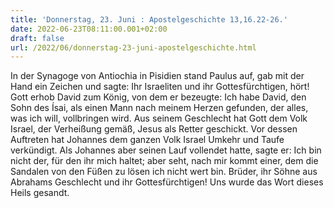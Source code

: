 ```yaml
---
title: 'Donnerstag, 23. Juni : Apostelgeschichte 13,16.22-26.'
date: 2022-06-23T08:11:00.001+02:00
draft: false
url: /2022/06/donnerstag-23-juni-apostelgeschichte.html
---
```


In der Synagoge von Antiochia in Pisidien stand Paulus auf, gab mit der Hand ein Zeichen und sagte: Ihr Israeliten und ihr Gottesfürchtigen, hört! Gott erhob David zum König, von dem er bezeugte: Ich habe David, den Sohn des Ísai, als einen Mann nach meinem Herzen gefunden, der alles, was ich will, vollbringen wird. Aus seinem Geschlecht hat Gott dem Volk Israel, der Verheißung gemäß, Jesus als Retter geschickt. Vor dessen Auftreten hat Johannes dem ganzen Volk Israel Umkehr und Taufe verkündigt. Als Johannes aber seinen Lauf vollendet hatte, sagte er: Ich bin nicht der, für den ihr mich haltet; aber seht, nach mir kommt einer, dem die Sandalen von den Füßen zu lösen ich nicht wert bin. Brüder, ihr Söhne aus Abrahams Geschlecht und ihr Gottesfürchtigen! Uns wurde das Wort dieses Heils gesandt.